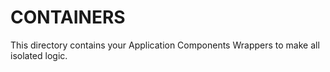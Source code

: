 # CONTAINERS

This directory contains your Application Components Wrappers to make all isolated logic. 

